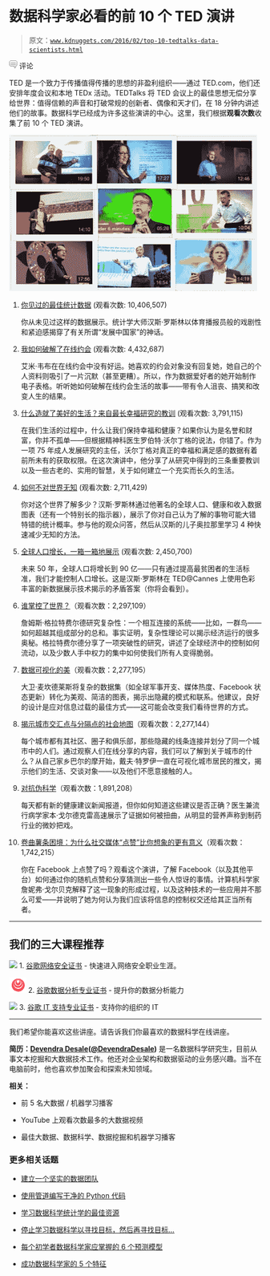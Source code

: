 # 数据科学家必看的前 10 个 TED 演讲

> 原文：[`www.kdnuggets.com/2016/02/top-10-tedtalks-data-scientists.html`](https://www.kdnuggets.com/2016/02/top-10-tedtalks-data-scientists.html)

![c](img/3d9c022da2d331bb56691a9617b91b90.png) 评论

TED 是一个致力于传播值得传播的思想的非盈利组织——通过 TED.com，他们还安排年度会议和本地 TEDx 活动。TEDTalks 将 TED 会议上的最佳思想无偿分享给世界：值得信赖的声音和打破常规的创新者、偶像和天才们，在 18 分钟内讲述他们的故事。数据科学已经成为许多这些演讲的中心。这里，我们根据**观看次数**收集了前 10 个 TED 演讲。

![top-10-ted-talks-data-scientist](img/34330b6ea79097baf610f8ea5dd7a4af.png)

1.  [你见过的最佳统计数据](https://www.ted.com/talks/hans_rosling_shows_the_best_stats_you_ve_ever_seen?language=en) (观看次数: 10,406,507)

    你从未见过这样的数据展示。统计学大师汉斯·罗斯林以体育播报员般的戏剧性和紧迫感揭穿了有关所谓“发展中国家”的神话。

1.  [我如何破解了在线约会](https://www.ted.com/talks/amy_webb_how_i_hacked_online_dating?language=en) (观看次数: 4,432,687)

    艾米·韦布在在线约会中没有好运。她喜欢的约会对象没有回复她，她自己的个人资料则吸引了一片沉默（甚至更糟）。所以，作为数据爱好者的她开始制作电子表格。听听她如何破解在线约会生活的故事——带有令人沮丧、搞笑和改变人生的结果。

1.  [什么造就了美好的生活？来自最长幸福研究的教训](https://www.ted.com/talks/robert_waldinger_what_makes_a_good_life_lessons_from_the_longest_study_on_happiness?language=en) (观看次数: 3,791,115)

    在我们生活的过程中，什么让我们保持幸福和健康？如果你认为是名誉和财富，你并不孤单——但根据精神科医生罗伯特·沃尔丁格的说法，你错了。作为一项 75 年成人发展研究的主任，沃尔丁格对真正的幸福和满足感的数据有着前所未有的获取权限。在这次演讲中，他分享了从研究中得到的三条重要教训以及一些古老的、实用的智慧，关于如何建立一个充实而长久的生活。

1.  [如何不对世界无知](https://www.ted.com/talks/hans_and_ola_rosling_how_not_to_be_ignorant_about_the_world?language=en) (观看次数: 2,711,429)

    你对这个世界了解多少？汉斯·罗斯林通过他著名的全球人口、健康和收入数据图表（还有一个特别长的指示器），展示了你对自己认为了解的事物可能大错特错的统计概率。参与他的观众问答，然后从汉斯的儿子奥拉那里学习 4 种快速减少无知的方法。

1.  [全球人口增长，一箱一箱地展示](https://www.ted.com/talks/hans_rosling_on_global_population_growth?language=en) (观看次数: 2,450,700)

    未来 50 年，全球人口将增长到 90 亿——只有通过提高最贫困者的生活标准，我们才能控制人口增长。这是汉斯·罗斯林在 TED@Cannes 上使用色彩丰富的新数据展示技术揭示的矛盾答案（你将会看到）。

1.  [谁掌控了世界？](https://www.ted.com/talks/james_b_glattfelder_who_controls_the_world?language=en)（观看次数：2,297,109）

    詹姆斯·格拉特费尔德研究复杂性：一个相互连接的系统——比如，一群鸟——如何超越其组成部分的总和。事实证明，复杂性理论可以揭示经济运行的很多奥秘。格拉特费尔德分享了一项突破性的研究，讲述了全球经济中的控制如何流动，以及少数人手中权力的集中如何使我们所有人变得脆弱。

1.  [数据可视化的美](http://www.ted.com/talks/david_mccandless_the_beauty_of_data_visualization?language=en)（观看次数：2,277,195）

    大卫·麦坎德莱斯将复杂的数据集（如全球军事开支、媒体热度、Facebook 状态更新）转化为美观、简洁的图表，揭示出隐藏的模式和联系。他建议，良好的设计是应对信息过载的最佳方式——这可能会改变我们看待世界的方式。

1.  [揭示城市交汇点与分隔点的社会地图](https://www.ted.com/talks/dave_troy_social_maps_that_reveal_a_city_s_intersections_and_separations?language=en)（观看次数：2,277,144）

    每个城市都有其社区、圈子和俱乐部，那些隐藏的线条连接并划分了同一个城市中的人们。通过观察人们在线分享的内容，我们可以了解到关于城市的什么？从自己家乡巴尔的摩开始，戴夫·特罗伊一直在可视化城市居民的推文，揭示他们的生活、交谈对象——以及他们不愿意接触的人。

1.  [对抗伪科学](https://www.ted.com/talks/ben_goldacre_battling_bad_science?language=en)（观看次数：1,891,208）

    每天都有新的健康建议新闻报道，但你如何知道这些建议是否正确？医生兼流行病学家本·戈尔德克雷高速展示了证据如何被扭曲，从明显的营养声称到制药行业的微妙把戏。

1.  [卷曲薯条困境：为什么社交媒体“点赞”比你想象的更有意义](https://www.ted.com/talks/jennifer_golbeck_the_curly_fry_conundrum_why_social_media_likes_say_more_than_you_might_think?language=en)（观看次数：1,742,215）

    你在 Facebook 上点赞了吗？观看这个演讲，了解 Facebook（以及其他平台）如何通过你的随机点赞和分享猜测出一些令人惊讶的事情。计算机科学家詹妮弗·戈尔贝克解释了这一现象的形成过程，以及这种技术的一些应用并不那么可爱——并说明了她为何认为我们应该将信息的控制权交还给其正当所有者。

* * *

## 我们的三大课程推荐

![](img/0244c01ba9267c002ef39d4907e0b8fb.png) 1\. [谷歌网络安全证书](https://www.kdnuggets.com/google-cybersecurity) - 快速进入网络安全职业生涯。

![](img/e225c49c3c91745821c8c0368bf04711.png) 2\. [谷歌数据分析专业证书](https://www.kdnuggets.com/google-data-analytics) - 提升你的数据分析能力

![](img/0244c01ba9267c002ef39d4907e0b8fb.png) 3\. [谷歌 IT 支持专业证书](https://www.kdnuggets.com/google-itsupport) - 支持你的组织的 IT

* * *

我们希望你能喜欢这些讲座。请告诉我们你最喜欢的数据科学在线讲座。

**简历：[Devendra Desale](https://www.linkedin.com/in/devendra-desale-91872847)([@DevendraDesale](https://twitter.com/DevendraDesale))** 是一名数据科学研究生，目前从事文本挖掘和大数据技术工作。他还对企业架构和数据驱动的业务感兴趣。当不在电脑前时，他也喜欢参加聚会和探索未知领域。

**相关：**

+   前 5 名大数据 / 机器学习播客

+   YouTube 上观看次数最多的大数据视频

+   最佳大数据、数据科学、数据挖掘和机器学习播客

### 更多相关话题

+   [建立一个坚实的数据团队](https://www.kdnuggets.com/2021/12/build-solid-data-team.html)

+   [使用管道编写干净的 Python 代码](https://www.kdnuggets.com/2021/12/write-clean-python-code-pipes.html)

+   [学习数据科学统计学的最佳资源](https://www.kdnuggets.com/2021/12/springboard-top-resources-learn-data-science-statistics.html)

+   [停止学习数据科学以寻找目标，然后再寻找目标…](https://www.kdnuggets.com/2021/12/stop-learning-data-science-find-purpose.html)

+   [每个初学者数据科学家应掌握的 6 个预测模型](https://www.kdnuggets.com/2021/12/6-predictive-models-every-beginner-data-scientist-master.html)

+   [成功数据科学家的 5 个特征](https://www.kdnuggets.com/2021/12/5-characteristics-successful-data-scientist.html)
